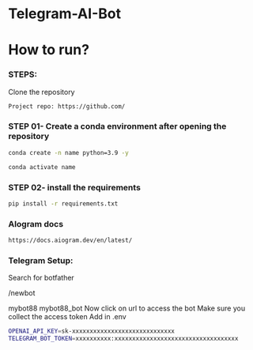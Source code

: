 # Telegram-AI-Bot

# How to run?

### STEPS:

Clone the repository

```bash
Project repo: https://github.com/
```

### STEP 01- Create a conda environment after opening the repository

```bash
conda create -n name python=3.9 -y
```

```bash
conda activate name
```

### STEP 02- install the requirements

```bash
pip install -r requirements.txt
```

### AIogram docs

```bash
https://docs.aiogram.dev/en/latest/
```

### Telegram Setup:

Search for botfather

/newbot

mybot88
mybot88_bot
Now click on url to access the bot
Make sure you collect the access token
Add in .env

```bash
OPENAI_API_KEY=sk-xxxxxxxxxxxxxxxxxxxxxxxxxxxxx
TELEGRAM_BOT_TOKEN=xxxxxxxxxx:xxxxxxxxxxxxxxxxxxxxxxxxxxxxxxxxxxx
```
